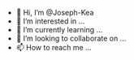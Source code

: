 - 👋 Hi, I’m @Joseph-Kea
- 👀 I’m interested in ...
- 🌱 I’m currently learning ...
- 💞️ I’m looking to collaborate on ...
- 📫 How to reach me ...

<!---
Joseph-Kea/Joseph-Kea is a ✨ special ✨ repository because its `README.md` (this file) appears on your GitHub profile.
You can click the Preview link to take a look at your changes.
--->
